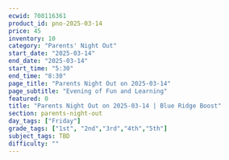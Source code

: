 ```yaml
---
ecwid: 708116361
product_id: pno-2025-03-14
price: 45
inventory: 10
category: "Parents' Night Out"
start_date: "2025-03-14"
end_date: "2025-03-14"
start_time: "5:30"
end_time: "8:30"
page_title: "Parents Night Out on 2025-03-14"
page_subtitle: "Evening of Fun and Learning"
featured: 0
title: "Parents Night Out on 2025-03-14 | Blue Ridge Boost"
section: parents-night-out
day_tags: ["Friday"]
grade_tags: ["1st", "2nd","3rd","4th","5th"]
subject_tags: TBD
difficulty: ""
---
```


